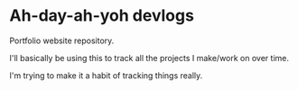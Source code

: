 # Ah-day-ah-yoh devlogs

Portfolio website repository.

I'll basically be using this to track all the projects I make/work on over time. 

I'm trying to make it a habit of tracking things really.